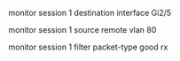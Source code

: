 monitor session 1 destination interface Gi2/5

monitor session 1 source remote vlan 80 

monitor session 1 filter packet-type good rx
